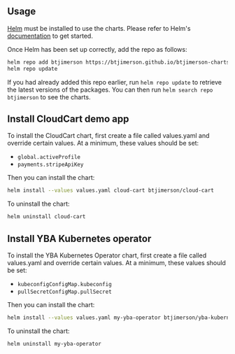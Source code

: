 ## Usage

[Helm](https://helm.sh) must be installed to use the charts.  Please refer to Helm's [documentation](https://helm.sh/docs) to get started.

Once Helm has been set up correctly, add the repo as follows:

```bash
helm repo add btjimerson https://btjimerson.github.io/btjimerson-charts
helm repo update
```

If you had already added this repo earlier, run `helm repo update` to retrieve the latest versions of the packages.  You can then run `helm search repo btjimerson` to see the charts.

## Install CloudCart demo app

To install the CloudCart chart, first create a file called values.yaml and override certain values. At a minimum, these values should be set:

 * `global.activeProfile`
 * `payments.stripeApiKey`

 Then you can install the chart:

```bash
helm install --values values.yaml cloud-cart btjimerson/cloud-cart
```

To uninstall the chart:

```bash
helm uninstall cloud-cart
```

## Install YBA Kubernetes operator

To install the YBA Kubernetes Operator chart, first create a file called values.yaml and override certain values. At a minimum, these values should be set:

 * `kubeconfigConfigMap.kubeconfig`
 * `pullSecretConfigMap.pullSecret`

 Then you can install the chart:

```bash
helm install --values values.yaml my-yba-operator btjimerson/yba-kubernetes-operator
```

To uninstall the chart:

```bash
helm uninstall my-yba-operator
```
